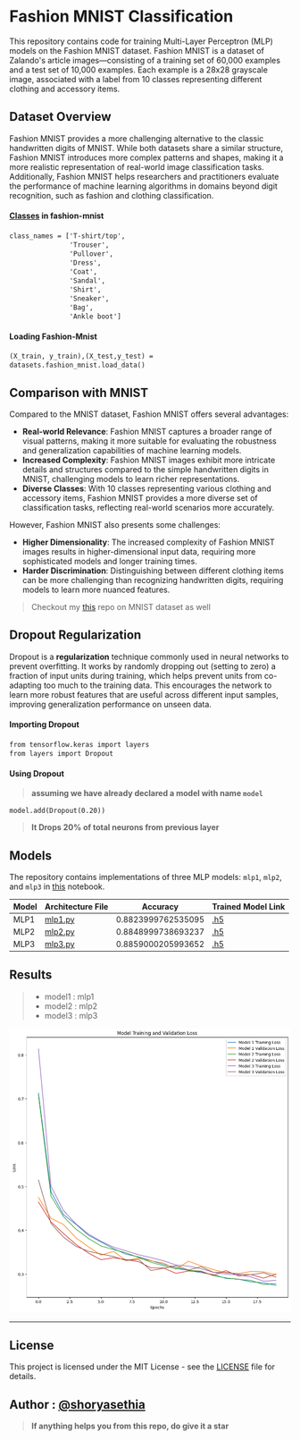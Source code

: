 # Fashion MNIST Classification

This repository contains code for training Multi-Layer Perceptron (MLP) models on the Fashion MNIST dataset. Fashion MNIST is a dataset of Zalando's article images—consisting of a training set of 60,000 examples and a test set of 10,000 examples. Each example is a 28x28 grayscale image, associated with a label from 10 classes representing different clothing and accessory items.

## Dataset Overview

Fashion MNIST provides a more challenging alternative to the classic handwritten digits of MNIST. While both datasets share a similar structure, Fashion MNIST introduces more complex patterns and shapes, making it a more realistic representation of real-world image classification tasks. Additionally, Fashion MNIST helps researchers and practitioners evaluate the performance of machine learning algorithms in domains beyond digit recognition, such as fashion and clothing classification.

#### [Classes](https://github.com/shoryasethia/fashion-mnist/blob/main/class_list.py) in fashion-mnist
```
class_names = ['T-shirt/top', 
               'Trouser',
               'Pullover', 
               'Dress', 
               'Coat', 
               'Sandal', 
               'Shirt', 
               'Sneaker', 
               'Bag', 
               'Ankle boot']
```

#### Loading Fashion-Mnist
```
(X_train, y_train),(X_test,y_test) = datasets.fashion_mnist.load_data()
```
## Comparison with MNIST

Compared to the MNIST dataset, Fashion MNIST offers several advantages:

- **Real-world Relevance**: Fashion MNIST captures a broader range of visual patterns, making it more suitable for evaluating the robustness and generalization capabilities of machine learning models.
- **Increased Complexity**: Fashion MNIST images exhibit more intricate details and structures compared to the simple handwritten digits in MNIST, challenging models to learn richer representations.
- **Diverse Classes**: With 10 classes representing various clothing and accessory items, Fashion MNIST provides a more diverse set of classification tasks, reflecting real-world scenarios more accurately.

However, Fashion MNIST also presents some challenges:

- **Higher Dimensionality**: The increased complexity of Fashion MNIST images results in higher-dimensional input data, requiring more sophisticated models and longer training times.
- **Harder Discrimination**: Distinguishing between different clothing items can be more challenging than recognizing handwritten digits, requiring models to learn more nuanced features.

> Checkout my [this](https://github.com/shoryasethia/Digit-Recognition) repo on MNIST dataset as well

## Dropout Regularization

Dropout is a **regularization** technique commonly used in neural networks to prevent overfitting. It works by randomly dropping out (setting to zero) a fraction of input units during training, which helps prevent units from co-adapting too much to the training data. This encourages the network to learn more robust features that are useful across different input samples, improving generalization performance on unseen data.

#### Importing Dropout
```
from tensorflow.keras import layers
from layers import Dropout
```

#### Using Dropout
> **assuming we have already declared a model with name `model`**
```
model.add(Dropout(0.20))
```
> **It Drops 20% of total neurons from previous layer**
## Models

The repository contains implementations of three MLP models: `mlp1`, `mlp2`, and `mlp3` in [this](https://github.com/shoryasethia/fashion-mnist/blob/main/fashio-mnist.ipynb) notebook.



| Model   | Architecture File| Accuracy | Trained Model Link| 
|---------|------------------|----------|-------------------| 
| MLP1    | [mlp1.py](https://github.com/shoryasethia/fashion-mnist/blob/main/mlp1.py)|0.8823999762535095| [.h5](https://github.com/shoryasethia/fashion-mnist/blob/main/mlp1-fashion-mnist.h5)| 
| MLP2    | [mlp2.py](https://github.com/shoryasethia/fashion-mnist/blob/main/mlp2.py)|0.8848999738693237| [.h5](https://github.com/shoryasethia/fashion-mnist/blob/main/mlp2-fashion-mnist.h5)| 
| MLP3    | [mlp3.py](https://github.com/shoryasethia/fashion-mnist/blob/main/mlp3.py)|0.8859000205993652 | [.h5](https://github.com/shoryasethia/fashion-mnist/blob/main/mlp3-fashion-mnist.h5)| 

## Results
>* model1 : mlp1
>* model2 : mlp2
>* model3 : mlp3

**![History vs Epochs](https://github.com/shoryasethia/fashion-mnist/blob/main/f343f54a-b101-4c96-b52d-c0545166135c.png)**
___________________________________________________________________________________________________________________________________________________________
## License

This project is licensed under the MIT License - see the [LICENSE](LICENSE) file for details.

## Author : [@shoryasethia](https://github.com/shoryasethia)
> **If anything helps you from this repo, do give it a star**
